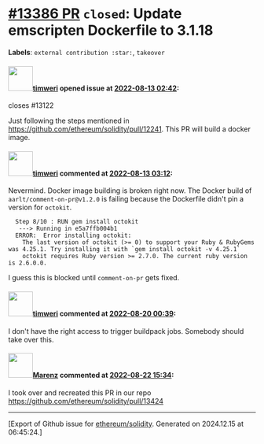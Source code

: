 # [\#13386 PR](https://github.com/ethereum/solidity/pull/13386) `closed`: Update emscripten Dockerfile to 3.1.18
**Labels**: `external contribution :star:`, `takeover`


#### <img src="https://avatars.githubusercontent.com/u/9196362?u=154113f5ba742f00f85069b182e0f89c75019637&v=4" width="50">[timweri](https://github.com/timweri) opened issue at [2022-08-13 02:42](https://github.com/ethereum/solidity/pull/13386):

closes #13122

Just following the steps mentioned in https://github.com/ethereum/solidity/pull/12241. This PR will build a docker image.

#### <img src="https://avatars.githubusercontent.com/u/9196362?u=154113f5ba742f00f85069b182e0f89c75019637&v=4" width="50">[timweri](https://github.com/timweri) commented at [2022-08-13 03:12](https://github.com/ethereum/solidity/pull/13386#issuecomment-1213641172):

Nevermind. Docker image building is broken right now. The Docker build of `aarlt/comment-on-pr@v1.2.0` is failing because the Dockerfile didn't pin a version for `octokit`.
```
  Step 8/10 : RUN gem install octokit
   ---> Running in e5a7ffb004b1
  ERROR:  Error installing octokit:
  	The last version of octokit (>= 0) to support your Ruby & RubyGems was 4.25.1. Try installing it with `gem install octokit -v 4.25.1`
  	octokit requires Ruby version >= 2.7.0. The current ruby version is 2.6.0.0.
```

I guess this is blocked until `comment-on-pr` gets fixed.

#### <img src="https://avatars.githubusercontent.com/u/9196362?u=154113f5ba742f00f85069b182e0f89c75019637&v=4" width="50">[timweri](https://github.com/timweri) commented at [2022-08-20 00:39](https://github.com/ethereum/solidity/pull/13386#issuecomment-1221189906):

I don't have the right access to trigger buildpack jobs. Somebody should take over this.

#### <img src="https://avatars.githubusercontent.com/u/424752?u=2d50de05ec528b9b84f8b905a56e90669b0f8927&v=4" width="50">[Marenz](https://github.com/Marenz) commented at [2022-08-22 15:34](https://github.com/ethereum/solidity/pull/13386#issuecomment-1222527911):

I took over and recreated this PR in our repo https://github.com/ethereum/solidity/pull/13424


-------------------------------------------------------------------------------



[Export of Github issue for [ethereum/solidity](https://github.com/ethereum/solidity). Generated on 2024.12.15 at 06:45:24.]
